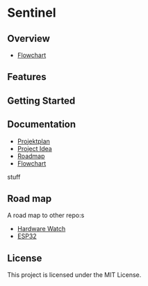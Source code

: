 # Sentinel

## Overview
- [Flowchart](docs/PLANNING/FLOWCHART/Project_sentinel_flowchart.drawio.svg)

## Features

## Getting Started

## Documentation
- [Projektplan](docs/PROJECTPLAN.md)
- [Project Idea](docs/idea.md)
- [Roadmap](/later)
- [Flowchart](docs/PLANNING/FLOWCHART/Project_sentinel_flowchart.drawio.svg)

stuff

## Road map
A road map to other repo:s

- [Hardware Watch](https://github.com/chas-challenge-code-6/hardware-watch)
- [ESP32](https://github.com/chas-challenge-code-6/hardware-esp32)

## License
This project is licensed under the MIT License.
